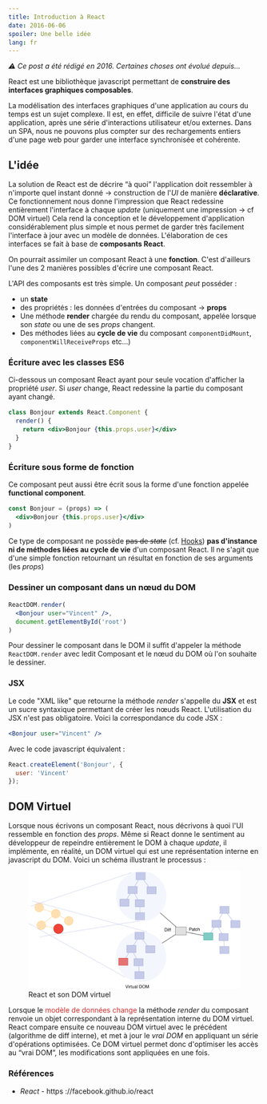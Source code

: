 ```yaml
---
title: Introduction à React
date: 2016-06-06
spoiler: Une belle idée
lang: fr
---
```


_⚠ Ce post a été rédigé en 2016. Certaines choses ont évolué depuis..._


React est une bibliothèque javascript permettant de **construire des interfaces graphiques composables**. 

La modélisation des interfaces graphiques d'une application au cours du temps est un sujet complexe. Il est, en effet, difficile de suivre l'état d'une application, après une série d'interactions utilisateur et/ou externes.
Dans un SPA, nous ne pouvons plus compter sur des rechargements entiers d'une page web pour garder une interface synchronisée et cohérente.


## L'idée

La solution de React est de décrire “à quoi” l'application doit ressembler à n'importe quel instant donné → construction de
l'_UI_ de manière **déclarative**. Ce fonctionnement nous donne l'impression que React redessine entièrement l'interface à chaque _update_
(uniquement une impression → cf DOM virtuel) Cela rend la conception et le développement d'application considérablement plus simple et nous permet
de garder très facilement l'interface à jour avec un modèle de données.  L'élaboration de ces interfaces se fait à base de **composants React**.

On pourrait assimiler un composant React à une **fonction**.
C'est d'ailleurs l'une des 2 manières possibles d'écrire une composant React.

L'API des composants est très simple. Un composant *peut* posséder :
-   un **state**
-   des propriétés : les données d'entrées du composant → **props**
-   Une méthode **render** chargée du rendu du composant, appelée
    lorsque son *state* ou une de ses *props* changent.
-   Des méthodes liées au **cycle de vie** du composant `componentDidMount`,
    `componentWillReceiveProps` etc...)


### Écriture avec les classes ES6
Ci-dessous un composant React ayant pour seule vocation d'afficher la propriété *user*.
Si *user* change, React redessine la partie du composant ayant changé.
```jsx
class Bonjour extends React.Component {
  render() {
    return <div>Bonjour {this.props.user}</div>
  }
}
```

### Écriture sous forme de fonction 
Ce composant peut aussi être écrit sous la forme d'une fonction appelée **functional component**. 
```jsx
const Bonjour = (props) => (
  <div>Bonjour {this.props.user}</div>
)
```

Ce type de composant ne possède ~~pas de _state_~~ (cf. [Hooks](https://reactjs.org/docs/hooks-intro.html)) **pas d'instance ni 
de méthodes liées au cycle de vie** d'un composant React. Il ne s'agit que d'une
simple fonction retournant un résultat en fonction de ses arguments (les *props*)



### Dessiner un composant dans un nœud du DOM
```jsx
ReactDOM.render(
  <Bonjour user="Vincent" />,
  document.getElementById('root')
)
```
Pour dessiner le composant dans le DOM il suffit d'appeler
la méthode `ReactDOM.render` avec ledit Composant et le nœud du DOM où
l'on souhaite le dessiner.

### JSX

Le code "XML like" que retourne la méthode *render* s'appelle du **JSX**
et est un sucre syntaxique permettant de créer les nœuds React.
L'utilisation du JSX n'est pas obligatoire. Voici la correspondance du
code JSX :
```jsx
<Bonjour user="Vincent" />
```

Avec le code javascript équivalent :
```jsx
React.createElement('Bonjour', {
  user: 'Vincent'
});
```

<!-- ## On parle de container ? -->
<!--  -->
<!-- D'un point de vue architectural, nous pouvons très vite distinguer deux types de composants. -->
<!-- Redux (cf : suite de l'article) parle de **container component** (ou *smart component*) et de -->
<!-- **presentational component** (ou *dumb component*) -->
<!-- Si l'on se rapportait à une architecture _MVC_ plus traditionnelle,  -->
<!-- le premier correspondrait au **C**ontrolleur et le deuxième à la **V**ue. -->
<!-- **On sépare donc les composants responsables de la logique métier/orchestration des actions, de ceux reponsables de la vue** -->
<!--  -->
<!-- ### Exemples -->
<!-- Considérons un composant qui affiche une liste de pistes (_tracks_) provenant d'une api. -->
<!--  -->
<!-- Le code ci-dessous est **moyen** 👿, en effet un même composant **ne devrait pas** être responsable à la fois : -->
<!-- - d'aller chercher les données de l'api et potentiellement les transformer   -->
<!-- - d'afficher et mettre en forme ces données  -->
<!--  -->
<!-- Ce manque de séparation entre la vue et la logique métier peut très vite rendre le code difficile à maintenir lorsque ce dernier grossit. -->
<!--  -->
<!-- #### ✘ Un "mauvais" composant : -->
<!-- ```jsx -->
<!-- class TrackList extends React.Component { -->
<!--   state = { tracks: [] } -->
<!--  -->
<!--   componentDidMount() { -->
<!--     axios.get('/tracks') -->
<!--       .then(response => response.data) -->
<!--       .then(tracks => this.setState({ tracks })) -->
<!--       .catch(handleError); -->
<!--   } -->
<!--  -->
<!--   render() { -->
<!--     return ( -->
<!--       <ul> -->
<!--         {this.state.tracks.map(track => ( -->
<!--           <li>{track}</li> -->
<!--         ))} -->
<!--       </ul> -->
<!--     ) -->
<!--   } -->
<!-- } -->
<!-- ``` -->
<!--  -->
<!-- Nous pouvons le séparer en 2 composants, le premier étant un composant "container" et le deuxième un composant visuel. -->
<!--  -->
<!-- #### ✔ Composant _Container_ : -->
<!--  -->
<!-- ```jsx -->
<!-- // LOgic is here!!  -->
<!-- // we have completely separated our logic and our view -->
<!-- class TrackListContainer extends React.Component { -->
<!--   state = { tracks: [] } -->
<!--  -->
<!--   componentDidMount() { -->
<!--     axios.get('/tracks') -->
<!--       .then(response => response.data) -->
<!--       .then(tracks => this.setState({ tracks })) -->
<!--       .catch(handleError); -->
<!--   } -->
<!--  -->
<!--   render() { -->
<!--     // This is our view  -->
<!--     // and the `tracks` props is like our ViewModel  -->
<!--     return <TrackList tracks={this.state.tracks} /> -->
<!--   } -->
<!-- } -->
<!-- ``` -->
<!--  -->
<!--  -->
<!-- #### ✔ Composant _Presentational_ :  -->
<!-- ```jsx -->
<!-- // here is our view -->
<!-- const TrackList = ({ tracks }) => ( -->
<!--   <ul> -->
<!--     {this.state.tracks.map(track => ( -->
<!--       <li>{track}</li> -->
<!--     ))} -->
<!--   </ul> -->
<!-- ) -->
<!-- ``` -->

## DOM Virtuel
Lorsque nous écrivons un composant React, nous décrivons à quoi l'UI ressemble en fonction des *props*.
Même si React donne le sentiment au développeur de repeindre entièrement le DOM à chaque _update_, il implémente, en réalité, un DOM virtuel qui est une représentation interne en javascript du DOM. 
Voici un schéma illustrant le processus :


<figure>
	<img src="./react_batch.svg" width="600">
	<figcaption> React et son DOM virtuel</figcaption>
</figure>


Lorsque le <span style="color: #D32F2F">modèle de données change</span> la méthode *render* du composant renvoie 
un objet correspondant à la représentation interne du DOM virtuel.
React compare ensuite ce nouveau DOM virtuel avec le précédent
(algorithme de diff interne), et met à jour le *vrai DOM* en appliquant un série d'opérations
optimisées. Ce DOM virtuel permet donc d'optimiser les accès au “vrai DOM”, les modifications sont appliquées
en une fois.


### Références
- *React* - https ://facebook.github.io/react
